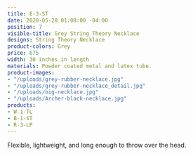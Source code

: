 ```yaml
---
title: E-3-ST
date: 2020-05-28 01:08:00 -04:00
position: 7
visible-title: Grey String Theory Necklace
designs: String Theory Necklace
product-colors: Grey
price: 675
width: 30 inches in length
materials: Powder coated metal and latex tube.
product-images:
- "/uploads/grey-rubber-necklace.jpg"
- "/uploads/grey-rubber-necklace_detail.jpg"
- "/uploads/big-necklace.jpg"
- "/uploads/Archer-black-necklace.jpg"
products:
- W-1-TL
- B-1-ST
- R-3-LP
---
```


Flexible, lightweight, and long enough to throw over the head.